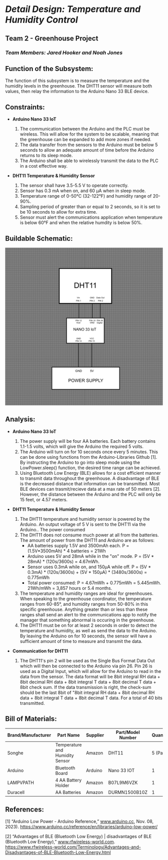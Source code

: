 # *Detail Design: Temperature and Humidity Control*
## **Team 2 - Greenhouse Project**
### *Team Members: Jared Hooker and Noah Jones*

## **Function of the Subsystem:**
The function of this subsystem is to measure the temperature and the humidity levels in the greenhouse. The DHT11 sensor will measure both values, then relay the information to the Arduino Nano 33 BLE device. 

## **Constraints:**

- **Arduino Nano 33 IoT**
  1. The communication between the Arduino and the PLC must be wireless. This will allow for the system to be scalable, meaning that the greenhouse can be expanded to add more zones if needed.
  2. The data transfer from the sensors to the Arduino must be below 5 seconds to allow an adequate amount of time before the Arduino returns to its sleep mode.
  3. The Arduino shall be able to wirelessly transmit the data to the PLC in a cost effective way.

- **DHT11 Temperature & Humidity Sensor**
  1. The sensor shall have 3.5-5.5 V to operate correctly.
  2. Sensor has 0.3 mA when on, and 60 μA when in sleep mode.
  3. Temperature range of 0-50°C (32-122°F) and humidity range of 20-90%.
  4. Sampling period of greater than or equal to 2 seconds, so it is set to be 10 seconds to allow for extra time.
  5. Sensor must alert the communications application when temperature is below 60°F and when the relative humdity is below 50%.

## **Buildable Schematic:**
![Buildable Schematic Temperature & Humidity Monitoring](https://github.com/RealityHertz/Greenhouse-Project/blob/main/Documentation/Images/CADTemperatureHumiditySubsystem.jpg)
## **Analysis:**
- **Arduino Nano 33 IoT**
  1. The power supply will be four AA batteries. Each battery contains 1.1-1.5 volts, which will give the Arduino the required 5 volts.
  2. The Arduino will turn on for 10 seconds once every 5 minutes. This can be done using functions from the Arduino-Libraries Github [1]. By instructing the Arduino to go into sleep mode using the LowPower.sleep() function, the desired time range can be achieved.
  3. Using Bluetooth Low Energy (BLE) allows for a cost efficient manner to transmit data throughout the greenhouse. A disadvantage of BLE is the decreased distance that information can be transmitted. Most BLE devices can trasmit/recieve data at a max rate of 50 meters [2]. However, the distance between the Arduino and the PLC will only be 15 feet, or 4.57 meters.
 
- **DHT11 Temperature & Humidity Sensor**
    1. The DHT11 temperature and humidity sensor is powered by the Arduino. An output voltage of 5 V is sent to the DHT11 via the Arduino.. The power consumed
    2. The DHT11 does not consume much power at all from the batteries. The amount of power from the DHT11 and Arduino are as follows:
       - AA batteries supply 1.5V and 3500mAh each. P = (1.5V*3500mAh) * 4 batteries = 21Wh
       - Arduino uses 5V and 28mA while in the "on" mode. P = (5V * 28mA) * (120s/3600s) = 4.67mWh.
       - Sensor uses 0.3mA while on, and 150μA while off. P = (5V * 0.3mA) * (120s/3600s) + (5V * 150μA) * (3480s/3600s) = 0.775mWh
       - Total power consumed: P = 4.67mWh + 0.775mWh = 5.445mWh. 21Wh/mWh = 3,857 hours or 5.4 months.
    3. The temperature and humidity ranges are ideal for greenhouses. When speaking to the greenhouse coordinator, the temperature ranges from 60-85°, and humidity ranges from 50-80% in this specific greenhouse. Anything greater than or less than these ranges shall send an alert to the communications app to notify the manager that something abnormal is occuring in the greenhouse. 
    4. The DHT11 must be on for at least 2 seconds in order to detect the temperature and humidity, as well as send the data to the Arduino. By leaving the Arduino on for 10 seconds, the sensor will have a sufficient amount of time to measure and transmit the data.

 - **Communication for DHT11**
     1. The DHT11's pin 2 will be used as the Single Bus Format Data Out which will then be connected to the Arduino via pin 26. Pin 26 is used as a Digital Input, which will allow for the Arduino to read in the data from the sensor. The data format will be 8bit integral RH data + 8bit decimal RH data + 8bit integral T data + 8bit decimal T data + 8bit check sum. If the data transmission is right, the check-sum should be the last 8bit of "8bit integral RH data + 8bit decimal RH data + 8bit integral T data + 8bit decimal T data. For a total of 40 bits transmitted.
    
## **Bill of Materials:**
|Brand/Manufacturer|Part Name|Supplier|Part/Model Number|Quantity|Individual Price|Total|
|----|-----------|-----------|------------|--------|----------------|-----|
|Songhe|Temperature and Humidity Sensor|Amazon|DHT11|5 (Pack)|$1.58|$7.88|
|Arduino|Bluetooth Board|Arduino|Nano 33 IOT|1|$26.30|$26.30|
|LAMPVPATH|4 AA Battery Holder|Amazon|B07L9M6VZK|1|$7.49|$7.49|
|Duracell|AA Batteries|Amazon|DURMN1500B10Z|1|$8.79|$8.79|


## **References:**
[1]  “Arduino Low Power - Arduino Reference,” www.arduino.cc, Nov. 08, 2023). ‌https://www.arduino.cc/reference/en/libraries/arduino-low-power/

[2] “Advantages of BLE (Bluetooth Low Energy) | disadvantages of BLE (Bluetooth Low Energy),” www.rfwireless-world.com. https://www.rfwireless-world.com/Terminology/Advantages-and-Disadvantages-of-BLE-Bluetooth-Low-Energy.html
‌
